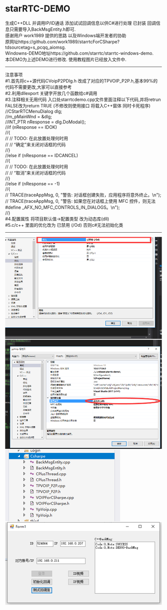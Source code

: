 # starRTC-DEMO
生成C++DLL 并调用IP/ID通话 添加试试回调信息以供C#进行处理  已封装 回调信息只需要导入BackMsgEntity.h即可.  
感谢用户 work1989 提供的思路 以及Windows端开发者的协助  
原网址https://github.com/work1989/starrtcForCSharpe?tdsourcetag=s_pcqq_aiomsg.  
Windowns-DEMO地址https://github.com/starrtc/starrtc-windows-demo.   
本DEMO为上述DEMO进行修改. 使用教程图片已经放入文件中.  
****
注意事项  
#1.首先将c++源代码CVoipP2PDlg.h 改成了对应的TPVOIP_P2P.h,基本99%的代码不需要更改,大家可以直接参考  
#2.利用dllexport 关键字开放几个函数给c#调用  
#3.注释相关无用代码 入口处starrtcdemo.cpp文件里面注释以下代码,并将retrun FALSE改为return TRUE  (不修改则使用接口 将载入C++窗体 同时卡死程序)
//CStarRTCMenuDialog dlg;  
//m_pMainWnd = &dlg;  
//INT_PTR nResponse = dlg.DoModal();  
//if (nResponse == IDOK)  
//{  
//	// TODO: 在此放置处理何时用  
//	//  “确定”来关闭对话框的代码  
//}  
//else if (nResponse == IDCANCEL)  
//{  
//	// TODO: 在此放置处理何时用  
//	//  “取消”来关闭对话框的代码  
//}  
//else if (nResponse == -1)  
//{  
//	TRACE(traceAppMsg, 0, "警告: 对话框创建失败，应用程序将意外终止。\n");  
//	TRACE(traceAppMsg, 0, "警告: 如果您在对话框上使用 MFC 控件，则无法 #define _AFX_NO_MFC_CONTROLS_IN_DIALOGS。\n");  
//}  
#4.配置属性 将项目默认值->配置类型 改为动态库(dll)  
#5.c/c++ 里面的优化改为 已禁用 (/Od) 否则c#无法初始化类
****
![Aaron Swartz](https://github.com/Curtain98/starRTCDEMO/blob/master/Csharpe/set.png)  
![Aaron Swartz](https://github.com/Curtain98/starRTCDEMO/blob/master/Csharpe/set2.png)  
![Aaron Swartz](https://github.com/Curtain98/starRTCDEMO/blob/master/Csharpe/code.png)  
![Aaron Swartz](https://github.com/Curtain98/starRTCDEMO/blob/master/Csharpe/su.png)
